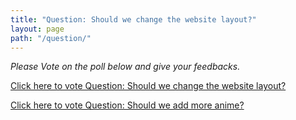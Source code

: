 ```yaml
---
title: "Question: Should we change the website layout?"
layout: page
path: "/question/"
---
```

*Please Vote on the poll below and give your feedbacks.*

<a href="https://linkto.run/p/G2S6F6DL">Click here to vote Question: Should we change the website layout?</a>

<a href="https://linkto.run/p/QV49YZY0">Click here to vote Question: Should we add more anime?</a>

